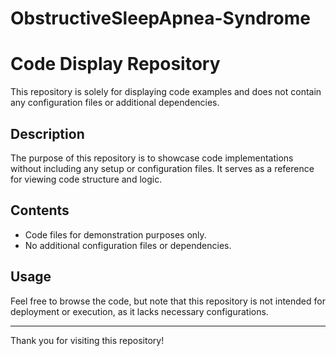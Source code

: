 # ObstructiveSleepApnea-Syndrome
# Code Display Repository

This repository is solely for displaying code examples and does not contain any configuration files or additional dependencies.

## Description

The purpose of this repository is to showcase code implementations without including any setup or configuration files. It serves as a reference for viewing code structure and logic.

## Contents

- Code files for demonstration purposes only.
- No additional configuration files or dependencies.

## Usage

Feel free to browse the code, but note that this repository is not intended for deployment or execution, as it lacks necessary configurations.

---

Thank you for visiting this repository!
